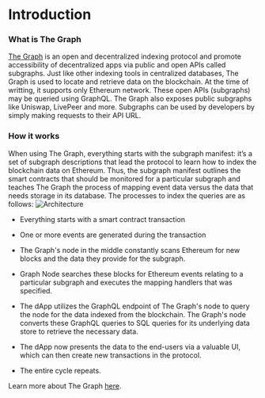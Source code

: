 # Introduction

### What is The Graph
[The Graph](https://thegraph.com/en/) is an open and decentralized indexing protocol and promote accessibility of decentralized apps via public and open APIs called subgraphs. Just like other indexing tools in centralized databases, The Graph is used to locate and retrieve data on the blockchain. At the time of writting, it supports only Ethereum network.
These open APIs (subgraphs) may be queried using GraphQL. The Graph also exposes public subgraphs like Uniswap, LivePeer and more. Subgraphs can be used by developers by simply making requests to their API URL.

### How it works
When using The Graph, everything starts with the subgraph manifest: it’s a set of subgraph descriptions that lead the protocol to learn how to index the blockchain data on Ethereum.
Thus, the subgraph manifest outlines the smart contracts that should be monitored for a particular subgraph and teaches The Graph the process of mapping event data versus the data that needs storage in its database.
The processes to index the queries are as follows:
![Architecture](https://files.gitbook.com/v0/b/gitbook-x-prod.appspot.com/o/spaces%2FNYeqXyDmcl2fVVxglGsR%2Fuploads%2FGmB0tspGHx41n9clDGbS%2Fimage.png?alt=media&token=7f13712f-4f5f-4ea2-993a-60ab2f4b7df8)

-   Everything starts with a smart contract transaction

-   One or more events are generated during the transaction

-   The Graph's node in the middle constantly scans Ethereum for new blocks and the data they provide for the subgraph.

-   Graph Node searches these blocks for Ethereum events relating to a particular subgraph and executes the mapping handlers that was specified.

-   The dApp utilizes the GraphQL endpoint of The Graph's node to query the node for the data indexed from the blockchain. The Graph's node converts these GraphQL queries to SQL queries for its underlying data store to retrieve the necessary data.

-   The dApp now presents the data to the end-users via a valuable UI, which can then create new transactions in the protocol.

-   The entire cycle repeats.

Learn more about The Graph [here](https://thegraph.com/docs/en/cookbook/quick-start/).